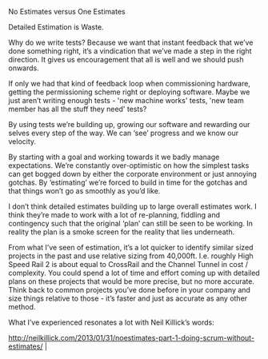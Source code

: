 No Estimates versus One Estimates

Detailed Estimation is Waste.

Why do we write tests? Because we want that instant feedback that we’ve done something right, it’s a vindication that we’ve made a step in the right direction. It gives us encouragement that all is well and we should push onwards.

If only we had that kind of feedback loop when commissioning hardware, getting the permissioning scheme right or deploying software. Maybe we just aren’t writing enough tests - 'new machine works' tests, 'new team member has all the stuff they need' tests?

By using tests we’re building up, growing our software and rewarding our selves every step of the way. We can ‘see’ progress and we know our velocity.

By starting with a goal and working towards it we badly manage expectations. We’re constantly over-optimistic on how the simplest tasks can get bogged down by either the corporate environment or just annoying gotchas. By ‘estimating’ we’re forced to build in time for the gotchas and that things won’t go as smoothly as you’d like.

I don’t think detailed estimates building up to large overall estimates work. I think they’re made to work with a lot of re-planning, fiddling and contingency such that the original ‘plan’ can still be seen to be working. In reality the plan is a smoke screen for the reality that lies underneath.

From what I’ve seen of estimation, it’s a lot quicker to identify similar sized projects in the past and use relative sizing from 40,000ft. I.e. roughly High Speed Rail 2 is about equal to CrossRail and the Channel Tunnel in cost / complexity. You could spend a lot of time and effort coming up with detailed plans on these projects that would be more precise, but no more accurate. Think back to common projects you’ve done before in your company and size things relative to those - it’s faster and just as accurate as any other method.

What I’ve experienced resonates a lot with Neil Killick’s words:

http://neilkillick.com/2013/01/31/noestimates-part-1-doing-scrum-without-estimates/ |